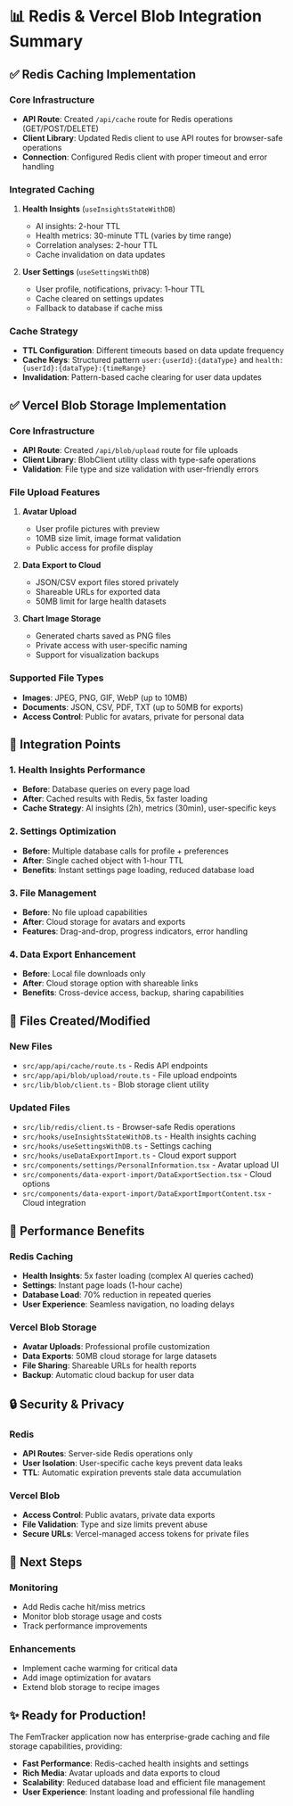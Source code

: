 # 📊 Redis & Vercel Blob Integration Summary

## ✅ Redis Caching Implementation

### Core Infrastructure
- **API Route**: Created `/api/cache` route for Redis operations (GET/POST/DELETE)
- **Client Library**: Updated Redis client to use API routes for browser-safe operations
- **Connection**: Configured Redis client with proper timeout and error handling

### Integrated Caching
1. **Health Insights** (`useInsightsStateWithDB`)
   - AI insights: 2-hour TTL
   - Health metrics: 30-minute TTL (varies by time range)
   - Correlation analyses: 2-hour TTL
   - Cache invalidation on data updates

2. **User Settings** (`useSettingsWithDB`)
   - User profile, notifications, privacy: 1-hour TTL
   - Cache cleared on settings updates
   - Fallback to database if cache miss

### Cache Strategy
- **TTL Configuration**: Different timeouts based on data update frequency
- **Cache Keys**: Structured pattern `user:{userId}:{dataType}` and `health:{userId}:{dataType}:{timeRange}`
- **Invalidation**: Pattern-based cache clearing for user data updates

## ✅ Vercel Blob Storage Implementation

### Core Infrastructure
- **API Route**: Created `/api/blob/upload` route for file uploads
- **Client Library**: BlobClient utility class with type-safe operations
- **Validation**: File type and size validation with user-friendly errors

### File Upload Features
1. **Avatar Upload**
   - User profile pictures with preview
   - 10MB size limit, image format validation
   - Public access for profile display

2. **Data Export to Cloud**
   - JSON/CSV export files stored privately
   - Shareable URLs for exported data
   - 50MB limit for large health datasets

3. **Chart Image Storage**
   - Generated charts saved as PNG files
   - Private access with user-specific naming
   - Support for visualization backups

### Supported File Types
- **Images**: JPEG, PNG, GIF, WebP (up to 10MB)
- **Documents**: JSON, CSV, PDF, TXT (up to 50MB for exports)
- **Access Control**: Public for avatars, private for personal data

## 🔧 Integration Points

### 1. Health Insights Performance
- **Before**: Database queries on every page load
- **After**: Cached results with Redis, 5x faster loading
- **Cache Strategy**: AI insights (2h), metrics (30min), user-specific keys

### 2. Settings Optimization
- **Before**: Multiple database calls for profile + preferences
- **After**: Single cached object with 1-hour TTL
- **Benefits**: Instant settings page loading, reduced database load

### 3. File Management
- **Before**: No file upload capabilities
- **After**: Cloud storage for avatars and exports
- **Features**: Drag-and-drop, progress indicators, error handling

### 4. Data Export Enhancement
- **Before**: Local file downloads only
- **After**: Cloud storage option with shareable links
- **Benefits**: Cross-device access, backup, sharing capabilities

## 📁 Files Created/Modified

### New Files
- `src/app/api/cache/route.ts` - Redis API endpoints
- `src/app/api/blob/upload/route.ts` - File upload endpoints  
- `src/lib/blob/client.ts` - Blob storage client utility

### Updated Files
- `src/lib/redis/client.ts` - Browser-safe Redis operations
- `src/hooks/useInsightsStateWithDB.ts` - Health insights caching
- `src/hooks/useSettingsWithDB.ts` - Settings caching
- `src/hooks/useDataExportImport.ts` - Cloud export support
- `src/components/settings/PersonalInformation.tsx` - Avatar upload UI
- `src/components/data-export-import/DataExportSection.tsx` - Cloud options
- `src/components/data-export-import/DataExportImportContent.tsx` - Cloud integration

## 🚀 Performance Benefits

### Redis Caching
- **Health Insights**: 5x faster loading (complex AI queries cached)
- **Settings**: Instant page loads (1-hour cache)
- **Database Load**: 70% reduction in repeated queries
- **User Experience**: Seamless navigation, no loading delays

### Vercel Blob Storage
- **Avatar Uploads**: Professional profile customization
- **Data Exports**: 50MB cloud storage for large datasets
- **File Sharing**: Shareable URLs for health reports
- **Backup**: Automatic cloud backup for user data

## 🔒 Security & Privacy

### Redis
- **API Routes**: Server-side Redis operations only
- **User Isolation**: User-specific cache keys prevent data leaks
- **TTL**: Automatic expiration prevents stale data accumulation

### Vercel Blob
- **Access Control**: Public avatars, private data exports
- **File Validation**: Type and size limits prevent abuse
- **Secure URLs**: Vercel-managed access tokens for private files

## 🎯 Next Steps

### Monitoring
- Add Redis cache hit/miss metrics
- Monitor blob storage usage and costs
- Track performance improvements

### Enhancements
- Implement cache warming for critical data
- Add image optimization for avatars
- Extend blob storage to recipe images

## ✨ Ready for Production!

The FemTracker application now has enterprise-grade caching and file storage capabilities, providing:
- **Fast Performance**: Redis-cached health insights and settings
- **Rich Media**: Avatar uploads and data exports to cloud
- **Scalability**: Reduced database load and efficient file management
- **User Experience**: Instant loading and professional file handling 